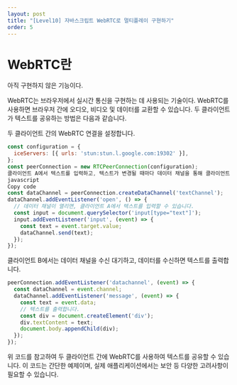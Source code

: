 ```yaml
---
layout: post
title: "[Level10] 자바스크립트 WebRTC로 멀티플레이 구현하기"
order: 5
---
```


# WebRTC란

아직 구현하지 않은 기능이다.

WebRTC는 브라우저에서 실시간 통신을 구현하는 데 사용되는 기술이다. WebRTC를 사용하면 브라우저 간에 오디오, 비디오 및 데이터를 교환할 수 있습니다. 두 클라이언트가 텍스트를 공유하는 방법은 다음과 같습니다.

두 클라이언트 간의 WebRTC 연결을 설정합니다.

```js
const configuration = {
  iceServers: [{ urls: 'stun:stun.l.google.com:19302' }],
};
const peerConnection = new RTCPeerConnection(configuration);
클라이언트 A에서 텍스트를 입력하고, 텍스트가 변경될 때마다 데이터 채널을 통해 클라이언트 B에 전송합니다.
javascript
Copy code
const dataChannel = peerConnection.createDataChannel('textChannel');
dataChannel.addEventListener('open', () => {
  // 데이터 채널이 열리면, 클라이언트 A에서 텍스트를 입력할 수 있습니다.
  const input = document.querySelector('input[type="text"]');
  input.addEventListener('input', (event) => {
    const text = event.target.value;
    dataChannel.send(text);
  });
});
```
클라이언트 B에서는 데이터 채널을 수신 대기하고, 데이터를 수신하면 텍스트를 출력합니다.
```js
peerConnection.addEventListener('datachannel', (event) => {
  const dataChannel = event.channel;
  dataChannel.addEventListener('message', (event) => {
    const text = event.data;
    // 텍스트를 출력합니다.
    const div = document.createElement('div');
    div.textContent = text;
    document.body.appendChild(div);
  });
});
```
위 코드를 참고하여 두 클라이언트 간에 WebRTC를 사용하여 텍스트를 공유할 수 있습니다. 이 코드는 간단한 예제이며, 실제 애플리케이션에서는 보안 등 다양한 고려사항이 필요할 수 있습니다.